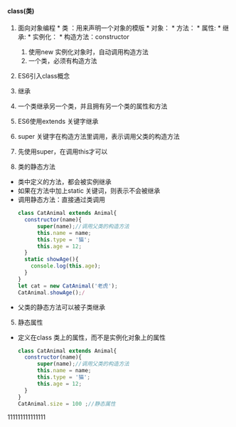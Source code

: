 #### class(类)
  1. 面向对象编程
    * 类 ：用来声明一个对象的模版
    * 对象：
    * 方法：
    * 属性:
    * 继承:
    * 实例化：
    * 构造方法：constructor 
      1. 使用new 实例化对象时，自动调用构造方法
      2. 一个类，必须有构造方法

 2. ES6引入class概念
 3. 继承
   1. 一个类继承另一个类，并且拥有另一个类的属性和方法
   2. ES6使用extends 关键字继承
   3. super 关键字在构造方法里调用，表示调用父类的构造方法
   4. 先使用super，在调用this才可以

4. 类的静态方法
  * 类中定义的方法，都会被实例继承
  * 如果在方法中加上static 关键词，则表示不会被继承
  * 调用静态方法：直接通过类调用
      ```javascript
      class CatAnimal extends Animal{
        constructor(name){
            super(name);//调用父类的构造方法
            this.name = name;
            this.type = '猫';
            this.age = 12;
        }
        static showAge(){
          console.log(this.age);
        }
      }
      let cat = new CatAnimal('老虎');
      CatAnimal.showAge();/
      ```
  * 父类的静态方法可以被子类继承
5. 静态属性
  * 定义在class 类上的属性，而不是实例化对象上的属性
    ```javascript
    class CatAnimal extends Animal{
      constructor(name){
          super(name);//调用父类的构造方法
          this.name = name;
          this.type = '猫';
          this.age = 12;
      }
    }
    CatAnimal.size = 100 ;//静态属性
    ```

































  111111111111111
